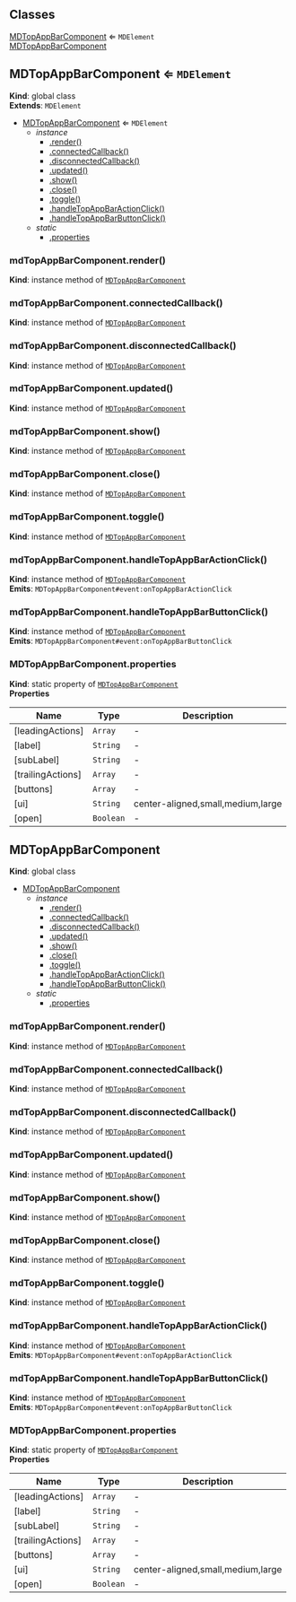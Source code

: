 ## Classes

<dl>
<dt><a href="#MDTopAppBarComponent">MDTopAppBarComponent</a> ⇐ <code>MDElement</code></dt>
<dd></dd>
<dt><a href="#MDTopAppBarComponent">MDTopAppBarComponent</a></dt>
<dd></dd>
</dl>

<a name="MDTopAppBarComponent"></a>

## MDTopAppBarComponent ⇐ <code>MDElement</code>
**Kind**: global class  
**Extends**: <code>MDElement</code>  

* [MDTopAppBarComponent](#MDTopAppBarComponent) ⇐ <code>MDElement</code>
    * _instance_
        * [.render()](#MDTopAppBarComponent+render)
        * [.connectedCallback()](#MDTopAppBarComponent+connectedCallback)
        * [.disconnectedCallback()](#MDTopAppBarComponent+disconnectedCallback)
        * [.updated()](#MDTopAppBarComponent+updated)
        * [.show()](#MDTopAppBarComponent+show)
        * [.close()](#MDTopAppBarComponent+close)
        * [.toggle()](#MDTopAppBarComponent+toggle)
        * [.handleTopAppBarActionClick()](#MDTopAppBarComponent+handleTopAppBarActionClick)
        * [.handleTopAppBarButtonClick()](#MDTopAppBarComponent+handleTopAppBarButtonClick)
    * _static_
        * [.properties](#MDTopAppBarComponent.properties)

<a name="MDTopAppBarComponent+render"></a>

### mdTopAppBarComponent.render()
**Kind**: instance method of [<code>MDTopAppBarComponent</code>](#MDTopAppBarComponent)  
<a name="MDTopAppBarComponent+connectedCallback"></a>

### mdTopAppBarComponent.connectedCallback()
**Kind**: instance method of [<code>MDTopAppBarComponent</code>](#MDTopAppBarComponent)  
<a name="MDTopAppBarComponent+disconnectedCallback"></a>

### mdTopAppBarComponent.disconnectedCallback()
**Kind**: instance method of [<code>MDTopAppBarComponent</code>](#MDTopAppBarComponent)  
<a name="MDTopAppBarComponent+updated"></a>

### mdTopAppBarComponent.updated()
**Kind**: instance method of [<code>MDTopAppBarComponent</code>](#MDTopAppBarComponent)  
<a name="MDTopAppBarComponent+show"></a>

### mdTopAppBarComponent.show()
**Kind**: instance method of [<code>MDTopAppBarComponent</code>](#MDTopAppBarComponent)  
<a name="MDTopAppBarComponent+close"></a>

### mdTopAppBarComponent.close()
**Kind**: instance method of [<code>MDTopAppBarComponent</code>](#MDTopAppBarComponent)  
<a name="MDTopAppBarComponent+toggle"></a>

### mdTopAppBarComponent.toggle()
**Kind**: instance method of [<code>MDTopAppBarComponent</code>](#MDTopAppBarComponent)  
<a name="MDTopAppBarComponent+handleTopAppBarActionClick"></a>

### mdTopAppBarComponent.handleTopAppBarActionClick()
**Kind**: instance method of [<code>MDTopAppBarComponent</code>](#MDTopAppBarComponent)  
**Emits**: <code>MDTopAppBarComponent#event:onTopAppBarActionClick</code>  
<a name="MDTopAppBarComponent+handleTopAppBarButtonClick"></a>

### mdTopAppBarComponent.handleTopAppBarButtonClick()
**Kind**: instance method of [<code>MDTopAppBarComponent</code>](#MDTopAppBarComponent)  
**Emits**: <code>MDTopAppBarComponent#event:onTopAppBarButtonClick</code>  
<a name="MDTopAppBarComponent.properties"></a>

### MDTopAppBarComponent.properties
**Kind**: static property of [<code>MDTopAppBarComponent</code>](#MDTopAppBarComponent)  
**Properties**

| Name | Type | Description |
| --- | --- | --- |
| [leadingActions] | <code>Array</code> | - |
| [label] | <code>String</code> | - |
| [subLabel] | <code>String</code> | - |
| [trailingActions] | <code>Array</code> | - |
| [buttons] | <code>Array</code> | - |
| [ui] | <code>String</code> | center-aligned,small,medium,large |
| [open] | <code>Boolean</code> | - |

<a name="MDTopAppBarComponent"></a>

## MDTopAppBarComponent
**Kind**: global class  

* [MDTopAppBarComponent](#MDTopAppBarComponent)
    * _instance_
        * [.render()](#MDTopAppBarComponent+render)
        * [.connectedCallback()](#MDTopAppBarComponent+connectedCallback)
        * [.disconnectedCallback()](#MDTopAppBarComponent+disconnectedCallback)
        * [.updated()](#MDTopAppBarComponent+updated)
        * [.show()](#MDTopAppBarComponent+show)
        * [.close()](#MDTopAppBarComponent+close)
        * [.toggle()](#MDTopAppBarComponent+toggle)
        * [.handleTopAppBarActionClick()](#MDTopAppBarComponent+handleTopAppBarActionClick)
        * [.handleTopAppBarButtonClick()](#MDTopAppBarComponent+handleTopAppBarButtonClick)
    * _static_
        * [.properties](#MDTopAppBarComponent.properties)

<a name="MDTopAppBarComponent+render"></a>

### mdTopAppBarComponent.render()
**Kind**: instance method of [<code>MDTopAppBarComponent</code>](#MDTopAppBarComponent)  
<a name="MDTopAppBarComponent+connectedCallback"></a>

### mdTopAppBarComponent.connectedCallback()
**Kind**: instance method of [<code>MDTopAppBarComponent</code>](#MDTopAppBarComponent)  
<a name="MDTopAppBarComponent+disconnectedCallback"></a>

### mdTopAppBarComponent.disconnectedCallback()
**Kind**: instance method of [<code>MDTopAppBarComponent</code>](#MDTopAppBarComponent)  
<a name="MDTopAppBarComponent+updated"></a>

### mdTopAppBarComponent.updated()
**Kind**: instance method of [<code>MDTopAppBarComponent</code>](#MDTopAppBarComponent)  
<a name="MDTopAppBarComponent+show"></a>

### mdTopAppBarComponent.show()
**Kind**: instance method of [<code>MDTopAppBarComponent</code>](#MDTopAppBarComponent)  
<a name="MDTopAppBarComponent+close"></a>

### mdTopAppBarComponent.close()
**Kind**: instance method of [<code>MDTopAppBarComponent</code>](#MDTopAppBarComponent)  
<a name="MDTopAppBarComponent+toggle"></a>

### mdTopAppBarComponent.toggle()
**Kind**: instance method of [<code>MDTopAppBarComponent</code>](#MDTopAppBarComponent)  
<a name="MDTopAppBarComponent+handleTopAppBarActionClick"></a>

### mdTopAppBarComponent.handleTopAppBarActionClick()
**Kind**: instance method of [<code>MDTopAppBarComponent</code>](#MDTopAppBarComponent)  
**Emits**: <code>MDTopAppBarComponent#event:onTopAppBarActionClick</code>  
<a name="MDTopAppBarComponent+handleTopAppBarButtonClick"></a>

### mdTopAppBarComponent.handleTopAppBarButtonClick()
**Kind**: instance method of [<code>MDTopAppBarComponent</code>](#MDTopAppBarComponent)  
**Emits**: <code>MDTopAppBarComponent#event:onTopAppBarButtonClick</code>  
<a name="MDTopAppBarComponent.properties"></a>

### MDTopAppBarComponent.properties
**Kind**: static property of [<code>MDTopAppBarComponent</code>](#MDTopAppBarComponent)  
**Properties**

| Name | Type | Description |
| --- | --- | --- |
| [leadingActions] | <code>Array</code> | - |
| [label] | <code>String</code> | - |
| [subLabel] | <code>String</code> | - |
| [trailingActions] | <code>Array</code> | - |
| [buttons] | <code>Array</code> | - |
| [ui] | <code>String</code> | center-aligned,small,medium,large |
| [open] | <code>Boolean</code> | - |

